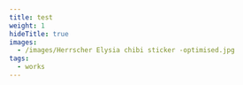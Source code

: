 ```yaml
---
title: test
weight: 1
hideTitle: true
images:
  - /images/Herrscher Elysia chibi sticker -optimised.jpg
tags:
  - works
---
```

